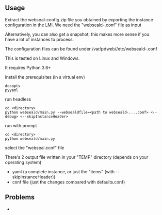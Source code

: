 Usage
------
Extract the webseal-config.zip file you obtained by exporting the instance configuration in the LMI.
We need the "webseald-<instancename>.conf" file as input

Alternatively, you can also get a snapshot, this makes more sense if you have a lot of instances to process.

The configuration files can be found under /var/pdweb/<name of instance>/etc/webseald-<name of instance>.conf

This is tested on Linux and Windows.

It requires Python 3.6+

     
install the prerequisites (in a virtual env)

    docopts
    pyyaml

run headless

    cd <directory>
    python webseald/main.py --websealdfile=<path to webseald-....conf> <--debug> <--skipInstanceHeader>
    
run with prompt
   
    cd <directory>
    python webseald/main.py


select the "webseal.conf" file

There's 2 output file written in your "TEMP" directory (depends on your operating system)
- yaml (a complete instance, or just the "items" (with --skipInstanceHeader))
- conf file (just the changes compared with defaults.conf)

Problems
-------
- 